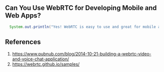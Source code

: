 ## Can You Use WebRTC for Developing Mobile and Web Apps?
```java
  System.out.println("Yes! WebRTC is easy to use and great for mobile and web app development")
```
## References
1. https://www.pubnub.com/blog/2014-10-21-building-a-webrtc-video-and-voice-chat-application/
2. https://webrtc.github.io/samples/

